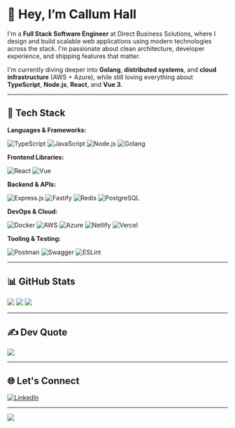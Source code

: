 # 👋 Hey, I’m Callum Hall

I'm a **Full Stack Software Engineer** at Direct Business Solutions, where I design and build scalable web applications using modern technologies across the stack. I'm passionate about clean architecture, developer experience, and shipping features that matter.

I'm currently diving deeper into **Golang**, **distributed systems**, and **cloud infrastructure** (AWS + Azure), while still loving everything about **TypeScript**, **Node.js**, **React**, and **Vue 3**.

---

## 🚀 Tech Stack

**Languages & Frameworks:**

![TypeScript](https://img.shields.io/badge/typescript-%23007ACC.svg?style=for-the-badge&logo=typescript&logoColor=white)
![JavaScript](https://img.shields.io/badge/javascript-%23F7DF1E.svg?style=for-the-badge&logo=javascript&logoColor=black)
![Node.js](https://img.shields.io/badge/node.js-%23339933.svg?style=for-the-badge&logo=node.js&logoColor=white)
![Golang](https://img.shields.io/badge/go-%2300ADD8.svg?style=for-the-badge&logo=go&logoColor=white)

**Frontend Libraries:**

![React](https://img.shields.io/badge/react-%2320232a.svg?style=for-the-badge&logo=react&logoColor=%2361DAFB)
![Vue](https://img.shields.io/badge/vuejs-%2335495e.svg?style=for-the-badge&logo=vue.js&logoColor=%234FC08D)

**Backend & APIs:**

![Express.js](https://img.shields.io/badge/express-%23404d59.svg?style=for-the-badge&logo=express&logoColor=white)
![Fastify](https://img.shields.io/badge/fastify-%23000000.svg?style=for-the-badge&logo=fastify&logoColor=white)
![Redis](https://img.shields.io/badge/redis-%23DD0031.svg?style=for-the-badge&logo=redis&logoColor=white)
![PostgreSQL](https://img.shields.io/badge/postgres-%23316192.svg?style=for-the-badge&logo=postgresql&logoColor=white)

**DevOps & Cloud:**

![Docker](https://img.shields.io/badge/docker-%230db7ed.svg?style=for-the-badge&logo=docker&logoColor=white)
![AWS](https://img.shields.io/badge/aws-%23FF9900.svg?style=for-the-badge&logo=amazonaws&logoColor=white)
![Azure](https://img.shields.io/badge/azure-%230072C6.svg?style=for-the-badge&logo=microsoftazure&logoColor=white)
![Netlify](https://img.shields.io/badge/netlify-%23000000.svg?style=for-the-badge&logo=netlify&logoColor=#00C7B7)
![Vercel](https://img.shields.io/badge/vercel-%23000000.svg?style=for-the-badge&logo=vercel&logoColor=white)

**Tooling & Testing:**

![Postman](https://img.shields.io/badge/Postman-%23FF6C37.svg?style=for-the-badge&logo=postman&logoColor=white)
![Swagger](https://img.shields.io/badge/Swagger-%23Clojure.svg?style=for-the-badge&logo=swagger&logoColor=white)
![ESLint](https://img.shields.io/badge/ESLint-%234B3263.svg?style=for-the-badge&logo=eslint&logoColor=white)

---

## 📊 GitHub Stats

![](https://github-readme-stats.vercel.app/api?username=cal3574&theme=radical&hide_border=false&count_private=true&show_icons=true)
![](https://github-readme-streak-stats.herokuapp.com/?user=cal3574&theme=radical&hide_border=false)
![](https://github-readme-stats.vercel.app/api/top-langs/?username=cal3574&theme=radical&hide_border=false&layout=compact)

---

## ✍️ Dev Quote

![](https://quotes-github-readme.vercel.app/api?type=horizontal&theme=gruvbox)

---

## 🌐 Let's Connect

[![LinkedIn](https://img.shields.io/badge/LinkedIn-%230077B5.svg?style=for-the-badge&logo=linkedin&logoColor=white)](https://www.linkedin.com/in/callum-hall-b62944211/)

---

[![](https://visitcount.itsvg.in/api?id=cal3574&label=Profile%20Views&pretty=false)](https://visitcount.itsvg.in)
